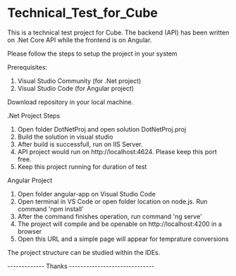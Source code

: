 # Technical_Test_for_Cube

This is a technical test project for Cube. The backend (API) has been written on .Net Core API while the frontend is on Angular.

Please follow the steps to setup the project in your system

Prerequisites:
1. Visual Studio Community (for .Net project)
2. Visual Studio Code (for Angular project)

Download repository in your local machine.

.Net Project Steps

1. Open folder DotNetProj and open solution DotNetProj.proj
2. Build the solution in visual studio
3. After build is successfull, run on IIS Server.
4. API project would run on http://localhost:4624. Please keep this port free.
5. Keep this project running for duration of test

Angular Project

1. Open folder angular-app on Visual Studio Code
2. Open terminal in VS Code or open folder location on node.js. Run command 'npm install'
3. After the command finishes operation, run command 'ng serve'
4. The project will compile and be openable on http://localhost:4200 in a browser
5. Open this URL and a simple page will appear for temprature conversions

The project structure can be studied within the IDEs. 


------------- Thanks ------------------------------
